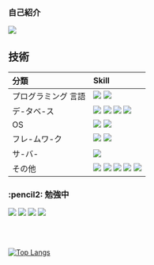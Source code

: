### 自己紹介
<a href=""><img src="https://img.shields.io/badge/Notion-000000?style=for-the-badge&logo=notion&logoColor=white"></a>



## 技術

|分類|Skill|
|:---|:---|
|プログラミング 言語|<img src="https://img.shields.io/badge/java-007396?style=for-the-badge&logo=java&logoColor=white"> <img src="https://img.shields.io/badge/kotlin-7F52FF?style=for-the-badge&logo=kotlin&logoColor=white">|
|デ-タベ-ス|<img src="https://img.shields.io/badge/mysql-4479A1?style=for-the-badge&logo=mysql&logoColor=white">  <img src="https://img.shields.io/badge/postgresql-4169E1?style=for-the-badge&logo=postgresql&logoColor=white">  <img src="https://img.shields.io/badge/redis-DC382D?style=for-the-badge&logo=redis&logoColor=white">  <img src="https://img.shields.io/badge/mongo db-47A248?style=for-the-badge&logo=mongodb&logoColor=white">|
|OS|<img src="https://img.shields.io/badge/linux-FCC624?style=for-the-badge&logo=linux&logoColor=white"> <img src="https://img.shields.io/badge/android-3DDC84?style=for-the-badge&logo=android&logoColor=white">|
|フレ-ムワ-ク|<img src="https://img.shields.io/badge/spring-6DB33F?style=for-the-badge&logo=spring&logoColor=white">  <img src="https://img.shields.io/badge/spring boot-6DB33F?style=for-the-badge&logo=springboot&logoColor=white">|
|サ-バ-|<img src="https://img.shields.io/badge/amazon aws-232F3E?style=for-the-badge&logo=amazonaws&logoColor=white">|
|その他|<img src="https://img.shields.io/badge/git-F05032?style=for-the-badge&logo=git&logoColor=white"> <img src="https://img.shields.io/badge/gradle-02303A?style=for-the-badge&logo=gradle&logoColor=white"> <img src="https://img.shields.io/badge/intellij IDEA-6A5FBB?style=for-the-badge&logo=intellijidea&logoColor=white"> <img src="https://img.shields.io/badge/Android Studio-3DDC84?style=for-the-badge&logo=androidstudio&logoColor=white"> <img src="https://img.shields.io/badge/Visual Studio Code-007ACC?style=for-the-badge&logo=visualstudiocode&logoColor=white">|

<h3>:pencil2: 勉強中</h3>
<p><img src="https://img.shields.io/badge/Java Script-F7DF1E?style=for-the-badge&logo=javascript&logoColor=white"> <img src="https://img.shields.io/badge/Type Script-3178C6?style=for-the-badge&logo=typescript&logoColor=white">  <img src="https://img.shields.io/badge/react-61DAFB?style=for-the-badge&logo=React&logoColor=white"> <img src="https://img.shields.io/badge/Apache Kafka-231F20?style=for-the-badge&logo=apachekafka&logoColor=white">
</p>
<br></br>

[![Top Langs](https://github-readme-stats.vercel.app/api/top-langs/?username=Dong-ho23)](https://github.com/Dong-ho23/github-readme-stats)
